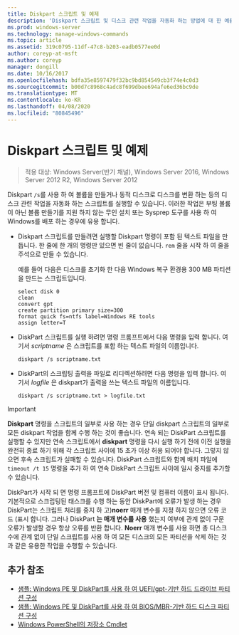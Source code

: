 ```yaml
---
title: Diskpart 스크립트 및 예제
description: 'Diskpart 스크립트 및 디스크 관련 작업을 자동화 하는 방법에 대 한 예를 보여 주는 Windows 명령 항목 (예: 볼륨 만들기 또는 동적 디스크로 디스크 변환)을 참조 하십시오.'
ms.prod: windows-server
ms.technology: manage-windows-commands
ms.topic: article
ms.assetid: 319c0795-11df-47c8-b203-eadb0577ee0d
author: coreyp-at-msft
ms.author: coreyp
manager: dongill
ms.date: 10/16/2017
ms.openlocfilehash: bdfa35e8597479f32bc9bd854549cb3f74e4c0d3
ms.sourcegitcommit: b00d7c8968c4adc8f699dbee694afe6ed36bc9de
ms.translationtype: MT
ms.contentlocale: ko-KR
ms.lasthandoff: 04/08/2020
ms.locfileid: "80845496"
---
```

# <a name="diskpart-scripts-and-examples"></a>Diskpart 스크립트 및 예제

>적용 대상: Windows Server(반기 채널), Windows Server 2016, Windows Server 2012 R2, Windows Server 2012

Diskpart `/s`를 사용 하 여 볼륨을 만들거나 동적 디스크로 디스크를 변환 하는 등의 디스크 관련 작업을 자동화 하는 스크립트를 실행할 수 있습니다. 이러한 작업은 부팅 볼륨이 아닌 볼륨 만들기를 지원 하지 않는 무인 설치 또는 Sysprep 도구를 사용 하 여 Windows를 배포 하는 경우에 유용 합니다.  
  
-   Diskpart 스크립트를 만들려면 실행할 Diskpart 명령이 포함 된 텍스트 파일을 만듭니다. 한 줄에 한 개의 명령만 있으면 빈 줄이 없습니다. `rem` 줄을 시작 하 여 줄을 주석으로 만들 수 있습니다.  
  
    예를 들어 다음은 디스크를 초기화 한 다음 Windows 복구 환경용 300 MB 파티션을 만드는 스크립트입니다.  
  
    ```  
    select disk 0  
    clean  
    convert gpt  
    create partition primary size=300  
    format quick fs=ntfs label=Windows RE tools  
    assign letter=T  
    ```  
  
-   DiskPart 스크립트를 실행 하려면 명령 프롬프트에서 다음 명령을 입력 합니다. 여기서 *scriptname* 은 스크립트를 포함 하는 텍스트 파일의 이름입니다.  
  
    ```  
    diskpart /s scriptname.txt  
    ```  
  
-   DiskPart의 스크립팅 출력을 파일로 리디렉션하려면 다음 명령을 입력 합니다. 여기서 *logfile* 은 diskpart가 출력을 쓰는 텍스트 파일의 이름입니다.  
  
    ```  
    diskpart /s scriptname.txt > logfile.txt  
    ```  
  
> [!IMPORTANT]  
> **Diskpart** 명령을 스크립트의 일부로 사용 하는 경우 단일 diskpart 스크립트의 일부로 모든 diskpart 작업을 함께 수행 하는 것이 좋습니다. 연속 되는 DiskPart 스크립트를 실행할 수 있지만 연속 스크립트에서 **diskpart** 명령을 다시 실행 하기 전에 이전 실행을 완전히 종료 하기 위해 각 스크립트 사이에 15 초가 이상 허용 되어야 합니다. 그렇지 않으면 후속 스크립트가 실패할 수 있습니다. DiskPart 스크립트와 함께 배치 파일에 `timeout /t 15` 명령을 추가 하 여 연속 DiskPart 스크립트 사이에 일시 중지를 추가할 수 있습니다.  
  
DiskPart가 시작 되 면 명령 프롬프트에 DiskPart 버전 및 컴퓨터 이름이 표시 됩니다. 기본적으로 스크립팅된 태스크를 수행 하는 동안 DiskPart에 오류가 발생 하는 경우 DiskPart는 스크립트 처리를 중지 하 고\)**noerr** 매개 변수를 지정 하지 않으면 오류 코드 \(표시 합니다. 그러나 DiskPart **는 매개 변수를 사용** 했는지 여부에 관계 없이 구문 오류가 발생할 경우 항상 오류를 반환 합니다. **Noerr** 매개 변수를 사용 하면 총 디스크 수에 관계 없이 단일 스크립트를 사용 하 여 모든 디스크의 모든 파티션을 삭제 하는 것과 같은 유용한 작업을 수행할 수 있습니다.  
  
## <a name="additional-references"></a>추가 참조
  
- [샘플: Windows PE 및 DiskPart를 사용 하 여 UEFI\/gpt\-기반 하드 드라이브 파티션 구성](https://technet.microsoft.com/library/hh825686.aspx)  
- [샘플: Windows PE 및 DiskPart를 사용 하 여 BIOS\/MBR\-기반 하드 디스크 파티션 구성](https://technet.microsoft.com/library/hh825677.aspx)  
- [Windows PowerShell의 저장소 Cmdlet](https://technet.microsoft.com/library/hh848705.aspx)  
  

